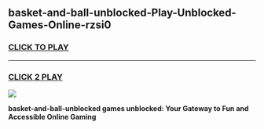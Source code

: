 
## basket-and-ball-unblocked-Play-Unblocked-Games-Online-rzsi0
<h3>
<a href="https://premium76.site?title=basket-and-ball-unblocked&ref=25A">CLICK TO PLAY</a></h3>
<hr>

<h3>
<a href="https://premium76.site?title=basket-and-ball-unblocked&ref=25A">CLICK 2 PLAY</a>
  
</h3>

<a href="https://premium76.site?title=basket-and-ball-unblocked&ref=25A"><img src="https://clearcache.store/games.png"></a>


**basket-and-ball-unblocked games unblocked: Your Gateway to Fun and Accessible Online Gaming**

